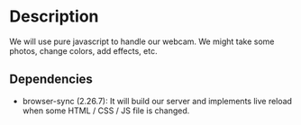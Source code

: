 # Description
We will use pure javascript to handle our webcam. We might take some photos, change colors, add effects, etc.

## Dependencies
- browser-sync (2.26.7): It will build our server and implements live reload when some HTML / CSS / JS file is changed.
